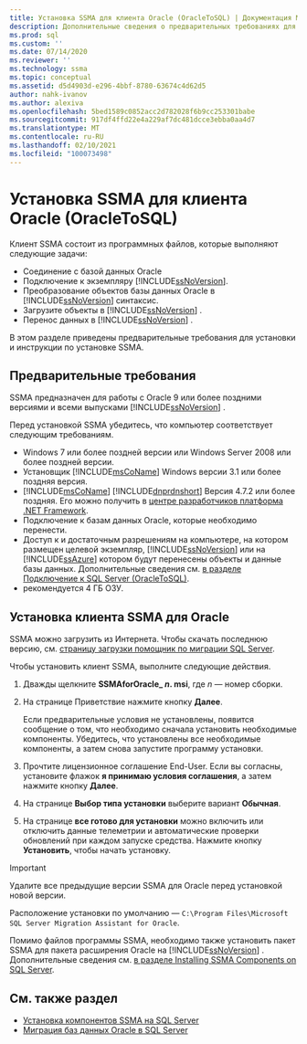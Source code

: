 ```yaml
---
title: Установка SSMA для клиента Oracle (OracleToSQL) | Документация Майкрософт
description: Дополнительные сведения о предварительных требованиях для установки Помощник по миграции SQL Server (SSMA) для клиента Oracle и о том, как установить.
ms.prod: sql
ms.custom: ''
ms.date: 07/14/2020
ms.reviewer: ''
ms.technology: ssma
ms.topic: conceptual
ms.assetid: d5d4903d-e296-4bbf-8780-63674c4d62d5
author: nahk-ivanov
ms.author: alexiva
ms.openlocfilehash: 5bed1589c0852acc2d782028f6b9cc253301babe
ms.sourcegitcommit: 917df4ffd22e4a229af7dc481dcce3ebba0aa4d7
ms.translationtype: MT
ms.contentlocale: ru-RU
ms.lasthandoff: 02/10/2021
ms.locfileid: "100073498"
---
```

# <a name="installing-ssma-for-oracle-client-oracletosql"></a>Установка SSMA для клиента Oracle (OracleToSQL)

Клиент SSMA состоит из программных файлов, которые выполняют следующие задачи:  
  
- Соединение с базой данных Oracle
- Подключение к экземпляру [!INCLUDE[ssNoVersion](../../includes/ssnoversion-md.md)].
- Преобразование объектов базы данных Oracle в [!INCLUDE[ssNoVersion](../../includes/ssnoversion-md.md)] синтаксис.
- Загрузите объекты в [!INCLUDE[ssNoVersion](../../includes/ssnoversion-md.md)] .
- Перенос данных в [!INCLUDE[ssNoVersion](../../includes/ssnoversion-md.md)] .

В этом разделе приведены предварительные требования для установки и инструкции по установке SSMA.

## <a name="prerequisites"></a>Предварительные требования

SSMA предназначен для работы с Oracle 9 или более поздними версиями и всеми выпусками [!INCLUDE[ssNoVersion](../../includes/ssnoversion-md.md)] .

Перед установкой SSMA убедитесь, что компьютер соответствует следующим требованиям.

- Windows 7 или более поздней версии или Windows Server 2008 или более поздней версии.
- Установщик [!INCLUDE[msCoName](../../includes/msconame_md.md)] Windows версии 3.1 или более поздняя версия.
- [!INCLUDE[msCoName](../../includes/msconame_md.md)] [!INCLUDE[dnprdnshort](../../includes/dnprdnshort_md.md)] Версия 4.7.2 или более поздняя. Его можно получить в [центре разработчиков платформа .NET Framework](https://go.microsoft.com/fwlink/?LinkId=48882).
- Подключение к базам данных Oracle, которые необходимо перенести.
- Доступ к и достаточным разрешениям на компьютере, на котором размещен целевой экземпляр, [!INCLUDE[ssNoVersion](../../includes/ssnoversion-md.md)] или на [!INCLUDE[ssAzure](../../includes/ssazure_md.md)] котором будут перенесены объекты и данные базы данных. Дополнительные сведения см. [в разделе Подключение к SQL Server &#40;OracleToSQL&#41;](../../ssma/oracle/connecting-to-sql-server-oracletosql.md).
- рекомендуется 4 ГБ ОЗУ.  
  
## <a name="installing-the-ssma-for-oracle-client"></a>Установка клиента SSMA для Oracle

SSMA можно загрузить из Интернета. Чтобы скачать последнюю версию, см. [страницу загрузки помощник по миграции SQL Server](https://aka.ms/ssmafororacle).

Чтобы установить клиент SSMA, выполните следующие действия.

1. Дважды щелкните **SSMAforOracle_ *n*. msi**, где *n* — номер сборки.
2. На странице Приветствие нажмите кнопку **Далее**.

   Если предварительные условия не установлены, появится сообщение о том, что необходимо сначала установить необходимые компоненты. Убедитесь, что установлены все необходимые компоненты, а затем снова запустите программу установки.  

3. Прочтите лицензионное соглашение End-User. Если вы согласны, установите флажок **я принимаю условия соглашения**, а затем нажмите кнопку **Далее**.
4. На странице **Выбор типа установки** выберите вариант **Обычная**.
5. На странице **все готово для установки** можно включить или отключить данные телеметрии и автоматические проверки обновлений при каждом запуске средства. Нажмите кнопку **Установить**, чтобы начать установку.

> [!IMPORTANT]
> Удалите все предыдущие версии SSMA для Oracle перед установкой новой версии.

Расположение установки по умолчанию — `C:\Program Files\Microsoft SQL Server Migration Assistant for Oracle`.

Помимо файлов программы SSMA, необходимо также установить пакет SSMA для пакета расширения Oracle на [!INCLUDE[ssNoVersion](../../includes/ssnoversion-md.md)] . Дополнительные сведения см. [в разделе Installing SSMA Components on SQL Server](../../ssma/oracle/installing-ssma-components-on-sql-server-oracletosql.md).

## <a name="see-also"></a>См. также раздел

- [Установка компонентов SSMA на SQL Server](../../ssma/oracle/installing-ssma-components-on-sql-server-oracletosql.md)
- [Миграция баз данных Oracle в SQL Server](../../ssma/oracle/migrating-oracle-databases-to-sql-server-oracletosql.md)
